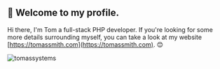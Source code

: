 ## 👋 Welcome to my profile.
Hi there, I'm Tom a full-stack PHP developer. If you're looking for some more details surrounding myself, you can take a look at my website [https://tomassmith.com](https://tomassmith.com). 😊

<p><img align="center" src="https://github-readme-streak-stats.herokuapp.com/?user=tomassystems&" alt="tomassystems" /></p>
